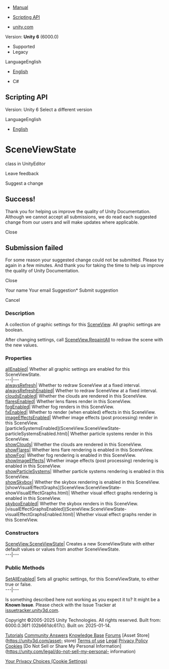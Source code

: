 [ ]()

  * [Manual](../Manual/index.html)
  * [Scripting API](../ScriptReference/index.html)

  * [unity.com](https://unity.com/)

Version: **Unity 6** (6000.0)

  * Supported
  * Legacy

LanguageEnglish

  * [English]()

  * C#

[ ](https://docs.unity3d.com)

## Scripting API

Version: Unity 6 Select a different version

LanguageEnglish

  * [English]()

# SceneViewState

class in UnityEditor

Leave feedback

Suggest a change

## Success!

Thank you for helping us improve the quality of Unity Documentation. Although
we cannot accept all submissions, we do read each suggested change from our
users and will make updates where applicable.

Close

## Submission failed

For some reason your suggested change could not be submitted. Please <a>try
again</a> in a few minutes. And thank you for taking the time to help us
improve the quality of Unity Documentation.

Close

Your name Your email Suggestion* Submit suggestion

Cancel

[ ]()

### Description

A collection of graphic settings for this [SceneView](SceneView.html). All
graphic settings are boolean.

After changing settings, call
[SceneView.RepaintAll](SceneView.RepaintAll.html) to redraw the scene with the
new values.

### Properties

[allEnabled](SceneView.SceneViewState-allEnabled.html)| Whether all graphic
settings are enabled for this SceneViewState.  
---|---  
[alwaysRefresh](SceneView.SceneViewState-alwaysRefresh.html)| Whether to
redraw SceneView at a fixed interval.  
[alwaysRefreshEnabled](SceneView.SceneViewState-alwaysRefreshEnabled.html)|
Whether to redraw SceneView at a fixed interval.  
[cloudsEnabled](SceneView.SceneViewState-cloudsEnabled.html)| Whether the
clouds are rendered in this SceneView.  
[flaresEnabled](SceneView.SceneViewState-flaresEnabled.html)| Whether lens
flares render in this SceneView.  
[fogEnabled](SceneView.SceneViewState-fogEnabled.html)| Whether fog renders in
this SceneView.  
[fxEnabled](SceneView.SceneViewState-fxEnabled.html)| Whether to render (when
enabled) effects in this SceneView.  
[imageEffectsEnabled](SceneView.SceneViewState-imageEffectsEnabled.html)|
Whether image effects (post processing) render in this SceneView.  
[particleSystemsEnabled](SceneView.SceneViewState-
particleSystemsEnabled.html)| Whether particle systems render in this
SceneView.  
[showClouds](SceneView.SceneViewState-showClouds.html)| Whether the clouds are
rendered in this SceneView.  
[showFlares](SceneView.SceneViewState-showFlares.html)| Whether lens flare
rendering is enabled in this SceneView.  
[showFog](SceneView.SceneViewState-showFog.html)| Whether fog rendering is
enabled in this SceneView.  
[showImageEffects](SceneView.SceneViewState-showImageEffects.html)| Whether
image effects (post processing) rendering is enabled in this SceneView.  
[showParticleSystems](SceneView.SceneViewState-showParticleSystems.html)|
Whether particle systems rendering is enabled in this SceneView.  
[showSkybox](SceneView.SceneViewState-showSkybox.html)| Whether the skybox
rendering is enabled in this SceneView.  
[showVisualEffectGraphs](SceneView.SceneViewState-
showVisualEffectGraphs.html)| Whether visual effect graphs rendering is
enabled in this SceneView.  
[skyboxEnabled](SceneView.SceneViewState-skyboxEnabled.html)| Whether the
skybox renders in this SceneView.  
[visualEffectGraphsEnabled](SceneView.SceneViewState-
visualEffectGraphsEnabled.html)| Whether visual effect graphs render in this
SceneView.  
  
### Constructors

[SceneView.SceneViewState](SceneView.SceneViewState-ctor.html)| Creates a new
SceneViewState with either default values or values from another
SceneViewState.  
---|---  
  
### Public Methods

[SetAllEnabled](SceneView.SceneViewState.SetAllEnabled.html)| Sets all graphic
settings, for this SceneViewState, to either true or false.  
---|---  
  
Is something described here not working as you expect it to? It might be a
**Known Issue**. Please check with the Issue Tracker at
[issuetracker.unity3d.com](https://issuetracker.unity3d.com).

Copyright ©2005-2025 Unity Technologies. All rights reserved. Built from:
6000.0.36f1 (02b661dc617c). Built on: 2025-01-14.

[Tutorials](https://unity3d.com/learn) [Community
Answers](https://answers.unity3d.com) [Knowledge
Base](https://support.unity3d.com/hc/en-us)
[Forums](https://forum.unity3d.com) [Asset Store](https://unity3d.com/asset-
store) [Terms of use](https://docs.unity3d.com/Manual/TermsOfUse.html)
[Legal](https://unity.com/legal) [Privacy
Policy](https://unity.com/legal/privacy-policy)
[Cookies](https://unity.com/legal/cookie-policy) [Do Not Sell or Share My
Personal Information](https://unity.com/legal/do-not-sell-my-personal-
information)

[Your Privacy Choices (Cookie Settings)](javascript:void\(0\);)

